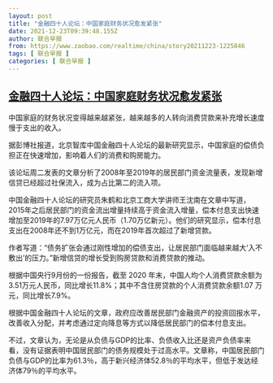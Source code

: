 ```yaml
---
layout: post
title: "金融四十人论坛：中国家庭财务状况愈发紧张"
date: 2021-12-23T09:39:48.155Z
author: 联合早报
from: https://www.zaobao.com/realtime/china/story20211223-1225846
tags: [ 联合早报 ]
categories: [ 联合早报 ]
---
```

<!--1640267280000-->
[金融四十人论坛：中国家庭财务状况愈发紧张](https://www.zaobao.com/realtime/china/story20211223-1225846)
------

<div>
<p>中国家庭的财务状况变得越来越紧张，越来越多的人转向消费贷款来补充增长速度慢于支出的收入。</p><p>据彭博社报道，北京智库中国金融四十人论坛的最新研究显示，中国家庭的偿债负担正在快速增加，影响着人们的消费和购房能力。</p><p>该论坛周二发表的文章分析了2008年至2019年的居民部门资金流量表，发现新增信贷已经超过社保流入，成为占比第二的流入项。</p><section id="imu"><div id="dfp-ad-imu1">        </div></section><p>中国金融四十人论坛的研究员朱鹤和北京工商大学讲师王沈南在文章中写道，2015年之后居民部门的资金流出增量持续高于资金流入增量，偿本付息支出快速增加至2019年的7.97万亿元人民币（1.70万亿新元）。他们的研究显示，偿本付息支出在2008年还不到1万亿元，而在2019年首次超过了新增贷款。</p><p>作者写道：“债务扩张会通过刚性增加的偿债支出，让居民部门面临越来越大‘入不敷出’的压力。”新增信贷的增长受到购房贷款和消费贷款的推动。</p><p>根据中国央行9月份的一份报告，截至 2020 年末，中国人均个人消费贷款余额为3.51万元人民币，同比增长11.8%；其中不含住房贷款的个人消费贷款余额1.07 万元，同比增长7.9%。</p><div id="innity-in-post"></div><div id="dfp-ad-midarticlespecial">        </div><p>根据中国金融四十人论坛的文章，政府应改善居民部门金融资产的投资回报水平，改善收入分配，并考虑通过定向降息等方式以降低居民部门的偿本付息支出。</p><p>不过，文章认为，无论是从负债与GDP的比率、负债收入比还是资产负债率来看，没有证据表明中国居民部门的债务规模处于过高水平。文章称，中国居民部门负债与GDP的比率为61.3％，高于新兴经济体52.8％的平均水平，但低于发达经济体79％的平均水平。</p>      <div class="cx_paywall_placeholder" id="sph_cdp_40"></div>
</div>
